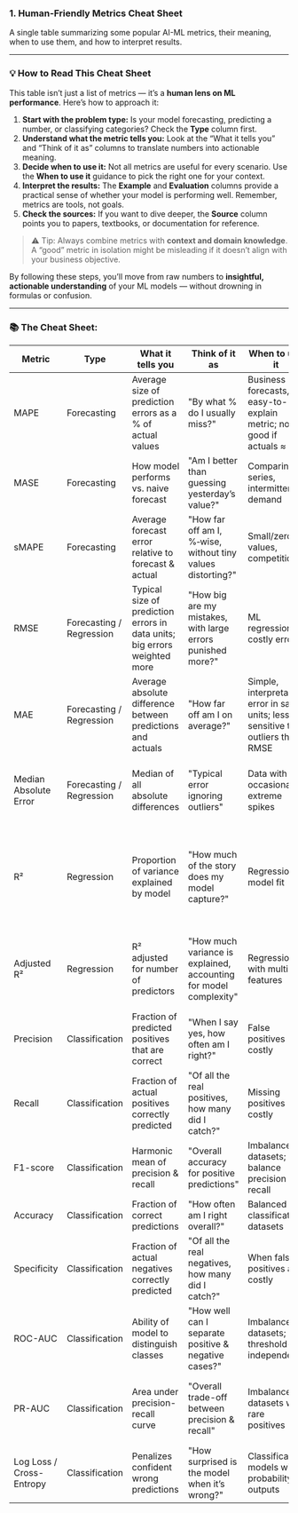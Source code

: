 ### 1. Human-Friendly Metrics Cheat Sheet
A single table summarizing some popular AI-ML metrics, their meaning, when to use them, and how to interpret results.

---

### 💡 How to Read This Cheat Sheet

This table isn’t just a list of metrics — it’s a **human lens on ML performance**. Here’s how to approach it:

1. **Start with the problem type:** Is your model forecasting, predicting a number, or classifying categories? Check the **Type** column first.  
2. **Understand what the metric tells you:** Look at the “What it tells you” and “Think of it as” columns to translate numbers into actionable meaning.  
3. **Decide when to use it:** Not all metrics are useful for every scenario. Use the **When to use it** guidance to pick the right one for your context.  
4. **Interpret the results:** The **Example** and **Evaluation** columns provide a practical sense of whether your model is performing well. Remember, metrics are tools, not goals.  
5. **Check the sources:** If you want to dive deeper, the **Source** column points you to papers, textbooks, or documentation for reference.

> ⚠️ Tip: Always combine metrics with **context and domain knowledge**. A “good” metric in isolation might be misleading if it doesn’t align with your business objective.

By following these steps, you’ll move from raw numbers to **insightful, actionable understanding** of your ML models — without drowning in formulas or confusion.

---

### 📚 The Cheat Sheet:

| Metric                   | Type                     | What it tells you                                                         | Think of it as                                                    | When to use it                                                                  | Example                                                 | Evaluation                                                        | Source                                              |
| ------------------------ | ------------------------ | ------------------------------------------------------------------------- | ----------------------------------------------------------------- | ------------------------------------------------------------------------------- | ------------------------------------------------------- | ----------------------------------------------------------------- | --------------------------------------------------- |
| MAPE                     | Forecasting              | Average size of prediction errors as a % of actual values                 | "By what % do I usually miss?"                                    | Business forecasts, easy-to-explain metric; not good if actuals ≈ 0             | 12% → forecasts are off 12% on average                  | <10% Excellent; 10–20% Good; 20–50% Fair; >50% Poor               | Lewis (1982); Moreno et al. (2013)                  |
| MASE                     | Forecasting              | How model performs vs. naive forecast                                     | "Am I better than guessing yesterday’s value?"                    | Comparing series, intermittent demand                                           | 0.8 → model is 20% better than naive                    | <1 Better; =1 Same; >1 Worse                                      | Hyndman & Koehler (2006)                            |
| sMAPE                    | Forecasting              | Average forecast error relative to forecast & actual                      | "How far off am I, %‑wise, without tiny values distorting?"       | Small/zero values, competitions                                                 | 15% → forecasts differ 15% on average                   | Lower = better                                                    | Armstrong & Collopy (1992); Makridakis competitions |
| RMSE                     | Forecasting / Regression | Typical size of prediction errors in data units; big errors weighted more | "How big are my mistakes, with large errors punished more?"       | ML regression, costly errors                                                    | 5 → predictions usually 5 units off                     | Compare to data scale; smaller better                             | Hyndman & Athanasopoulos (2018)                     |
| MAE                      | Forecasting / Regression | Average absolute difference between predictions and actuals               | "How far off am I on average?"                                    | Simple, interpretable error in same units; less sensitive to outliers than RMSE | MAE = 4 → predictions are 4 units off                   | Lower = better                                                    | Hyndman & Athanasopoulos (2018)                     |
| Median Absolute Error    | Forecasting / Regression | Median of all absolute differences                                        | "Typical error ignoring outliers"                                 | Data with occasional extreme spikes                                             | Median AE = 3 → most errors are within 3 units          | Lower = better                                                    | scikit-learn docs                                   |
| R²                       | Regression               | Proportion of variance explained by model                                 | "How much of the story does my model capture?"                    | Regression model fit                                                            | 0.80 → explains 80% variance                            | <0.25 Very weak; 0.25–0.50 Weak; 0.50–0.75 Moderate; >0.75 Strong | Chin (1998); Hair et al. (2011)                     |
| Adjusted R²              | Regression               | R² adjusted for number of predictors                                      | "How much variance is explained, accounting for model complexity" | Regression with multiple features                                               | 0.78 → slightly lower than R² to account for predictors | Same rule-of-thumb as R²                                          | Draper & Smith (1998)                               |
| Precision                | Classification           | Fraction of predicted positives that are correct                          | "When I say yes, how often am I right?"                           | False positives costly                                                          | 0.9 → 90% of predicted positives correct                | Higher = better                                                   | Manning, Raghavan & Schütze (2008)                  |
| Recall                   | Classification           | Fraction of actual positives correctly predicted                          | "Of all the real positives, how many did I catch?"                | Missing positives costly                                                        | 0.8 → 80% of true positives detected                    | Higher = better                                                   | Manning, Raghavan & Schütze (2008)                  |
| F1-score                 | Classification           | Harmonic mean of precision & recall                                       | "Overall accuracy for positive predictions"                       | Imbalanced datasets; balance precision & recall                                 | 0.85 → good balance                                     | Higher = better (0–1)                                             | Manning, Raghavan & Schütze (2008); Powers (2011)   |
| Accuracy                 | Classification           | Fraction of correct predictions                                           | "How often am I right overall?"                                   | Balanced classification datasets                                                | 0.92 → 92% correct                                      | Higher = better (0–1)                                             | scikit-learn docs                                   |
| Specificity              | Classification           | Fraction of actual negatives correctly predicted                          | "Of all the real negatives, how many did I catch?"                | When false positives are costly                                                 | 0.95 → 95% of negatives correctly identified            | Higher = better                                                   | scikit-learn docs                                   |
| ROC-AUC                  | Classification           | Ability of model to distinguish classes                                   | "How well can I separate positive & negative cases?"              | Imbalanced datasets; threshold-independent                                      | 0.88 → model separates classes well                     | Higher = better (0–1)                                             | Fawcett (2006)                                      |
| PR-AUC                   | Classification           | Area under precision-recall curve                                         | "Overall trade-off between precision & recall"                    | Imbalanced datasets with rare positives                                         | 0.82 → good balance between precision & recall          | Higher = better (0–1)                                             | Davis & Goadrich (2006)                             |
| Log Loss / Cross-Entropy | Classification           | Penalizes confident wrong predictions                                     | "How surprised is the model when it’s wrong?"                     | Classification models with probability outputs                                  | 0.35 → reasonably low loss                              | Lower = better                                                    | Bishop (2006)                                       |
